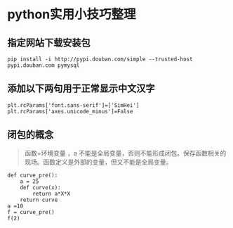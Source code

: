 # python实用小技巧整理
## 指定网站下载安装包
```
pip install -i http://pypi.douban.com/simple --trusted-host pypi.douban.com pymysql
```
## 添加以下两句用于正常显示中文汉字
```
plt.rcParams['font.sans-serif']=['SimHei']
plt.rcParams['axes.unicode_minus']=False
```
## 闭包的概念
> 函数+环境变量
，a 不能是全局变量，否则不能形成闭包。保存函数相关的现场。函数定义是外部的变量，但又不能是全局变量。
```
def curve_pre():
    a = 25
    def curve(x):
        return a*X*X
    return curve
a =10 
f = curve_pre()
f(2)
```
